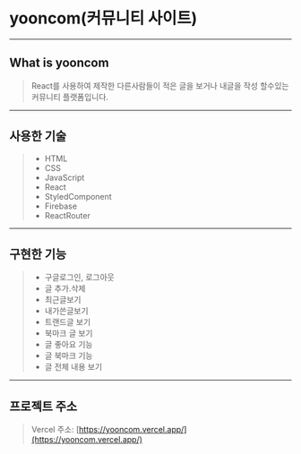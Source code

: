 # yooncom(커뮤니티 사이트)
---------- 
## What is yooncom 
> React를 사용하여 제작한 다른사람들이 적은 글을 보거나 내글을 작성 할수있는 커뮤니티 플랫폼입니다.
----------
## 사용한 기술 
> + HTML
> + CSS
> + JavaScript
> + React
> + StyledComponent
> + Firebase
> + ReactRouter
---------
## 구현한 기능 
> + 구글로그인, 로그아웃
> + 글 추가.삭제 
> + 최근글보기
> + 내가쓴글보기
> + 트랜드글 보기
> + 북마크 글 보기
> + 글 좋아요 기능 
> + 글 북마크 기능 
> + 글 전체 내용 보기
----------
## 프로젝트 주소 
> Vercel 주소: [https://yooncom.vercel.app/](https://yooncom.vercel.app/)
